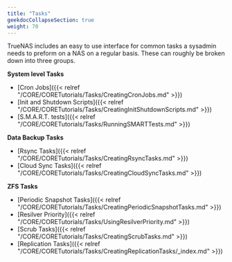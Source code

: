 ```yaml
---
title: "Tasks"
geekdocCollapseSection: true
weight: 70
---
```


TrueNAS includes an easy to use interface for common tasks a sysadmin needs to preform on a NAS on a regular basis.  These can roughly be broken down into three groups.

**System level Tasks**
* [Cron Jobs]({{< relref "/CORE/CORETutorials/Tasks/CreatingCronJobs.md" >}})
* [Init and Shutdown Scripts]({{< relref "/CORE/CORETutorials/Tasks/CreatingInitShutdownScripts.md" >}})
* [S.M.A.R.T. tests]({{< relref "/CORE/CORETutorials/Tasks/RunningSMARTTests.md" >}})

**Data Backup Tasks**
* [Rsync Tasks]({{< relref "/CORE/CORETutorials/Tasks/CreatingRsyncTasks.md" >}})
* [Cloud Sync Tasks]({{< relref "/CORE/CORETutorials/Tasks/CreatingCloudSyncTasks.md" >}})

**ZFS Tasks**
* [Periodic Snapshot Tasks]({{< relref "/CORE/CORETutorials/Tasks/CreatingPeriodicSnapshotTasks.md" >}})
* [Resilver Priority]({{< relref "/CORE/CORETutorials/Tasks/UsingResilverPriority.md" >}})
* [Scrub Tasks]({{< relref "/CORE/CORETutorials/Tasks/CreatingScrubTasks.md" >}})
* [Replication Tasks]({{< relref "/CORE/CORETutorials/Tasks/CreatingReplicationTasks/_index.md" >}})